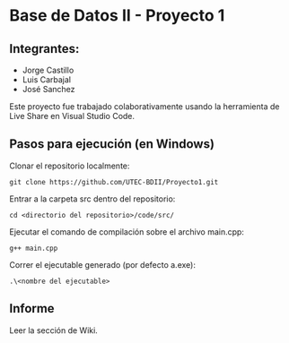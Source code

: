# Base de Datos II - Proyecto 1
## Integrantes:
* Jorge Castillo
* Luis Carbajal
* José Sanchez

Este proyecto fue trabajado colaborativamente usando la herramienta de Live Share en Visual Studio Code.

## Pasos para ejecución (en Windows)
Clonar el repositorio localmente:
```
git clone https://github.com/UTEC-BDII/Proyecto1.git
```
Entrar a la carpeta src dentro del repositorio:
```
cd <directorio del repositorio>/code/src/
```
Ejecutar el comando de compilación sobre el archivo main.cpp:
```
g++ main.cpp
```
Correr el ejecutable generado (por defecto a.exe):
```
.\<nombre del ejecutable>
```
## Informe
Leer la sección de Wiki.
